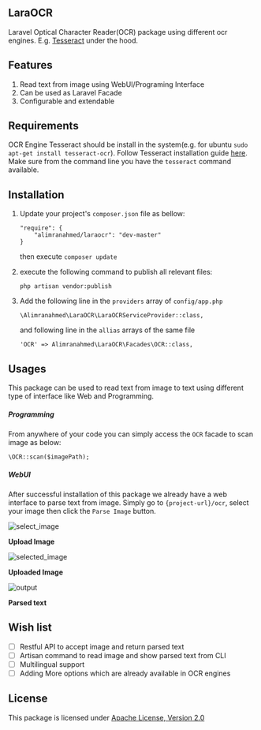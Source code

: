 ## LaraOCR
Laravel Optical Character Reader(OCR) package using different ocr engines. E.g. [Tesseract](https://github.com/tesseract-ocr/tesseract) under the hood. 

## Features
1. Read text from image using WebUI/Programing Interface
2. Can be used as Laravel Facade
3. Configurable and extendable


## Requirements
OCR Engine Tesseract should be install in the system(e.g. for ubuntu `sudo apt-get install tesseract-ocr`). Follow Tesseract installation guide [here](https://github.com/tesseract-ocr/tesseract/wiki#installation). Make sure from the command line you have the `tesseract` command available. 
 
## Installation 
1. Update your project's `composer.json` file as bellow:

    ```
    "require": {
        "alimranahmed/laraocr": "dev-master"
    }
    ```
    then execute `composer update`
    
2. execute the following command to publish all relevant files:

    ```
    php artisan vendor:publish
    ```

3. Add the following line in the `providers` array of `config/app.php`
    ```
    \Alimranahmed\LaraOCR\LaraOCRServiceProvider::class,
    ```
    
    and following line in the `allias` arrays of the same file
    
    ```
    'OCR' => Alimranahmed\LaraOCR\Facades\OCR::class,
    ``` 

## Usages
This package can be used to read text from image to text using different type of interface like Web and Programming. 

##### Programming
From anywhere of your code you can simply access the `OCR` facade to scan image as below:

```
\OCR::scan($imagePath);
```

##### WebUI
After successful installation of this package we already have a web interface to parse text from image. Simply go to `{project-url}/ocr`, select your image then click the `Parse Image` button. 

![select_image](https://user-images.githubusercontent.com/7629427/33532834-fa434742-d894-11e7-8cce-65afb26a8af0.png)

**Upload Image**





![selected_image](https://user-images.githubusercontent.com/7629427/33533003-5487324e-d896-11e7-8b89-eb8fd5aa5e83.png)

**Uploaded Image**





![output](https://user-images.githubusercontent.com/7629427/33533013-63d7b1a6-d896-11e7-8a3b-badd2203ae83.png)

**Parsed text**

## Wish list
- [ ] Restful API to accept image and return parsed text
- [ ] Artisan command to read image and show parsed text from CLI
- [ ] Multilingual support
- [ ] Adding More options which are already available in OCR engines 

## License
This package is licensed under [Apache License, Version 2.0](http://www.apache.org/licenses/LICENSE-2.0)

